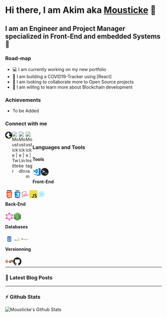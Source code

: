 # Hi there, I am Akim aka [Mousticke][website] 👋

## I am an Engineer and Project Manager specialized in Front-End and embedded Systems 💼

### Road-map

- 💻 I am currently working on my new portfolio
- 🦠 I am building a COVID19-Tracker using [React]
- 👯 I am looking to collaborate more to Open Source projects
- 🔭 I am willing to learn more about Blockchain development

### Achievements

- To be Added


### Connect with me

[<img align="left" alt="Mousticke.com" width="22px" src="https://raw.githubusercontent.com/iconic/open-iconic/master/svg/globe.svg" />][website]
[<img align="left" alt="Mousticke | Twitter" width="22px" src="https://cdn.jsdelivr.net/npm/simple-icons@v3/icons/twitter.svg" />][twitter]
[<img align="left" alt="Mousticke | LinkedIn" width="22px" src="https://cdn.jsdelivr.net/npm/simple-icons@v3/icons/linkedin.svg" />][linkedin]
[<img align="left" alt="Mousticke | Instagram" width="22px" src="https://cdn.jsdelivr.net/npm/simple-icons@v3/icons/instagram.svg" />][instagram]

<br />

### Languages and Tools

#### Tools

[<img align="left" alt="Visual Studio Code" width="26px" src="https://raw.githubusercontent.com/github/explore/80688e429a7d4ef2fca1e82350fe8e3517d3494d/topics/visual-studio-code/visual-studio-code.png" />][website]
[<img align="left" alt="Terminal" width="26px" src="https://raw.githubusercontent.com/github/explore/80688e429a7d4ef2fca1e82350fe8e3517d3494d/topics/terminal/terminal.png" />][website]

<br />

#### Front-End

[<img align="left" alt="HTML5" width="26px" src="https://raw.githubusercontent.com/github/explore/80688e429a7d4ef2fca1e82350fe8e3517d3494d/topics/html/html.png" />][website]
[<img align="left" alt="CSS3" width="26px" src="https://raw.githubusercontent.com/github/explore/80688e429a7d4ef2fca1e82350fe8e3517d3494d/topics/css/css.png" />][website]
[<img align="left" alt="Sass" width="26px" src="https://raw.githubusercontent.com/github/explore/80688e429a7d4ef2fca1e82350fe8e3517d3494d/topics/sass/sass.png" />][website]
[<img align="left" alt="JavaScript" width="26px" src="https://raw.githubusercontent.com/github/explore/80688e429a7d4ef2fca1e82350fe8e3517d3494d/topics/javascript/javascript.png" />][website]
[<img align="left" alt="React" width="26px" src="https://raw.githubusercontent.com/github/explore/80688e429a7d4ef2fca1e82350fe8e3517d3494d/topics/react/react.png" />][website]

<br />

#### Back-End

[<img align="left" alt="GraphQL" width="26px" src="https://raw.githubusercontent.com/github/explore/80688e429a7d4ef2fca1e82350fe8e3517d3494d/topics/graphql/graphql.png" />][website]
[<img align="left" alt="Node.js" width="26px" src="https://raw.githubusercontent.com/github/explore/80688e429a7d4ef2fca1e82350fe8e3517d3494d/topics/nodejs/nodejs.png" />][website]

<br />

#### Databases

[<img align="left" alt="SQL" width="26px" src="https://raw.githubusercontent.com/github/explore/80688e429a7d4ef2fca1e82350fe8e3517d3494d/topics/sql/sql.png" />][website]
[<img align="left" alt="MySQL" width="26px" src="https://raw.githubusercontent.com/github/explore/80688e429a7d4ef2fca1e82350fe8e3517d3494d/topics/mysql/mysql.png" />][website]
[<img align="left" alt="MongoDB" width="26px" src="https://raw.githubusercontent.com/github/explore/80688e429a7d4ef2fca1e82350fe8e3517d3494d/topics/mongodb/mongodb.png" />][website]

<br />

#### Versionning

[<img align="left" alt="Git" width="26px" src="https://raw.githubusercontent.com/github/explore/80688e429a7d4ef2fca1e82350fe8e3517d3494d/topics/git/git.png" />][website]
[<img align="left" alt="GitHub" width="26px" src="https://raw.githubusercontent.com/github/explore/78df643247d429f6cc873026c0622819ad797942/topics/github/github.png" />][website]

<br />

---

### 📕 Latest Blog Posts
<!-- BLOG-POST-LIST:START -->
<!-- BLOG-POST-LIST:END -->

---

### ⚡ Github Stats

<img align="left" alt="Mousticke's Github Stats" src="https://github-readme-stats.vercel.app/api?username=Mousticke&show_icons=true&hide_border=true" />



[website]: https://akim.benchiha.com
[twitter]: https://twitter.com/Mousticke
[instagram]: https://instagram.com/Mousticke
[linkedin]: https://www.linkedin.com/in/akim-benchiha/